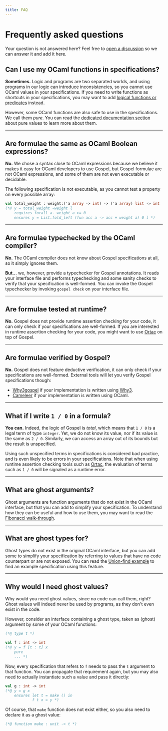 ```yaml
---
title: FAQ
---
```


# Frequently asked questions

Your question is not answered here? Feel free to [open a
discussion](https://github.com/ocaml-gospel/gospel/discussions/new) so we can
answer it and add it here.

## Can I use my OCaml functions in specifications?

**Sometimes.** Logic and programs are two separated worlds, and using programs
in our logic can introduce inconsistencies, so you cannot use OCaml values in
your specifications. If you need to write functions as shortcuts in your
specifications, you may want to add [logical functions or
predicates](language/logical) instead.

However, some OCaml functions are also safe to use in the specifications. We
call them *pure*. You can read the [dedicated documentation
section](language/function-contracts#pure-functions) about pure values to learn
more about them.

<hr />

## Are formulae the same as OCaml Boolean expressions?

**No.** We chose a syntax close to OCaml expressions because we believe it makes
it easy for OCaml developers to use Gospel, but Gospel formulae are not OCaml
expressions, and some of them are not even executable or decidable.

The following specification is not executable, as you cannot test a property on
every possible array:

```ocaml {3}
val total_weight : weight:('a array -> int) -> ('a array) list -> int
(*@ y = total_weight ~weight l
    requires forall a. weight a >= 0
    ensures y = List.fold_left (fun acc a -> acc + weight a) 0 l *)
```

<hr />


## Are formulae typechecked by the OCaml compiler?

**No.** The OCaml compiler does not know about Gospel specifications at all, so
it simply ignores them.

**But...** we, however, provide a typechecker for Gospel annotations. It reads
your interface file and performs typechecking and some sanity checks to verify
that your specification is well-formed. You can invoke the Gospel typechecker by
invoking `gospel check` on your interface file.

<hr />

## Are formulae tested at runtime?

**No.** Gospel does not provide runtime assertion checking for your code, it can
only check if your specifications are well-formed. If you are interested in
runtime assertion checking for your code, you might want to use
[Ortac](https://github.com/ocaml-gospel/ortac) on top of Gospel.

<hr />

## Are formulae verified by Gospel?

**No.** Gospel does not feature deductive verification, it can only check if
your specifications are well-formed. External tools will let you
verify Gospel specifications though:
- [Why3gospel](https://github.com/ocaml-gospel/why3gospel) if your
  implementation is written using [Why3](http://why3.lri.fr).
- [Cameleer](https://github.com/ocaml-gospel/cameleer) if your implementation
  is written using OCaml.

<hr />

## What if I write `1 / 0` in a formula?

**You can.** Indeed, the logic of Gospel is _total_, which means that
`1 / 0` is a legal term of type `integer`. Yet, we do not know its
value, nor if its value is the same as `2 / 0`. Similarly, we can
access an array out of its bounds but the result is unspecified.

Using such unspecified terms in specifications is considered bad
practice, and is even likely to be errors in your specifications.
Note that when using runtime assertion checking tools such as
[Ortac](https://github.com/ocaml-gospel/ortac), the evaluation of
terms such as `1 / 0` will be signaled as a runtime error.

<hr />

## What are ghost arguments?

Ghost arguments are function arguments that do not exist in the OCaml interface,
but that you can add to simplify your specification. To understand how they can
be useful and how to use them, you may want to read the [Fibonacci
walk-through](walkthroughs/fibonacci).

<hr />

## What are ghost types for?

Ghost types do not exist in the original OCaml interface, but you can add some
to simplify your specification by referring to values that have no code
counterpart or are not exposed. You can read the [Union-find
example](walkthroughs/union-find) to find an example specification using this
feature.

<hr />

## Why would I need ghost values?

Why would you need ghost values, since no code can call them, right? Ghost
values will indeed never be used by programs, as they don't even exist in the
code.

However, consider an interface containing a ghost type, taken as (ghost)
argument by some of your OCaml functions:

```ocaml
(*@ type t *)
```

```ocaml invalidSyntax
val f : int -> int
(*@ y = f [t : t] x
    pure
    ... *)
```

Now, every specification that refers to `f` needs to pass the `t` argument to
that function. You can propagate that requirement again, but you may also need
to actually instantiate such a value and pass it directly:

<!-- set as invalidSyntax because make is defined later -->
```ocaml invalidSyntax
val g : int -> int
(*@ y = g x
    ensures let t = make () in
            f t x = y *)
```

Of course, that `make` function does not exist either, so you also need to
declare it as a ghost value:

```ocaml
(*@ function make : unit -> t *)
```
